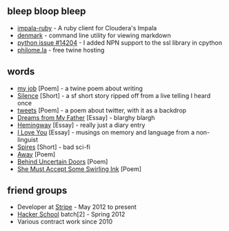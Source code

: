 bleep bloop bleep
-----------------

- [impala-ruby](http://github.com/colinmarc/impala-ruby) - A ruby client for Cloudera's Impala
- [denmark](http://github.com/colinmarc/denmark) - command line utility for viewing markdown
- [python issue #14204](http://hg.python.org/cpython/rev/2514a4e2b3ce) - I added NPN support to the ssl library in cpython
- [philome.la](http://philome.la) - free twine hosting

words
------

- [my job](http://philome.la/colinmarc/my-job) [Poem] - a twine poem about writing
- [Silence](/silence.html) [Short] - a sf short story ripped off from a live telling I heard once
- [tweets](/tweets.html) [Poem] - a poem about twitter, with it as a backdrop
- [Dreams from My Father](/dreams.html) [Essay] - blarghy blargh
- [Hemingway](/hemingway.html) [Essay] - really just a diary entry
- [I Love You](/iloveyou.html) [Essay] - musings on memory and language from a non-linguist
- [Spires](/spires.html) [Short] - bad sci-fi
- [Away](/away.html) [Poem]
- [Behind Uncertain Doors](/doors.html) [Poem]
- [She Must Accept Some Swirling Ink](/ink.html) [Poem]

friend groups
-------------

- Developer at [Stripe](http://stripe.com) - May 2012 to present
- [Hacker School](http://hackerschool.com) batch[2] - Spring 2012
- Various contract work since 2010
